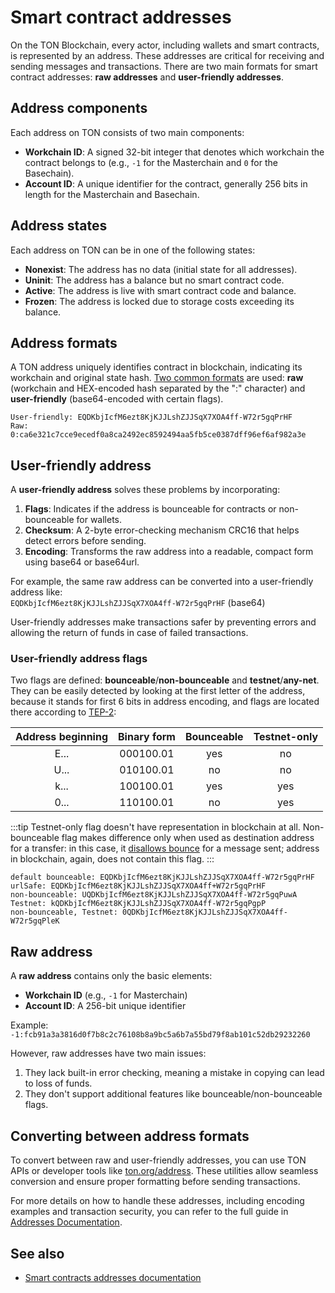 # Smart contract addresses

On the TON Blockchain, every actor, including wallets and smart contracts, is represented by an address. These addresses are critical for receiving and sending messages and transactions. There are two main formats for smart contract addresses: **raw addresses** and **user-friendly addresses**.

## Address components

Each address on TON consists of two main components:
- **Workchain ID**: A signed 32-bit integer that denotes which workchain the contract belongs to (e.g., `-1` for the Masterchain and `0` for the Basechain).
- **Account ID**: A unique identifier for the contract, generally 256 bits in length for the Masterchain and Basechain.

## Address states

Each address on TON can be in one of the following states:
- **Nonexist**: The address has no data (initial state for all addresses).
- **Uninit**: The address has a balance but no smart contract code.
- **Active**: The address is live with smart contract code and balance.
- **Frozen**: The address is locked due to storage costs exceeding its balance.

## Address formats

A TON address uniquely identifies contract in blockchain, indicating its workchain and original state hash. [Two common formats](/v3/documentation/smart-contracts/addresses#raw-and-user-friendly-addresses) are used: **raw** (workchain and HEX-encoded hash separated by the ":" character) and **user-friendly** (base64-encoded with certain flags).

```
User-friendly: EQDKbjIcfM6ezt8KjKJJLshZJJSqX7XOA4ff-W72r5gqPrHF
Raw: 0:ca6e321c7cce9ecedf0a8ca2492ec8592494aa5fb5ce0387dff96ef6af982a3e
```

## User-friendly address

A **user-friendly address** solves these problems by incorporating:
1. **Flags**: Indicates if the address is bounceable for contracts or non-bounceable for wallets.
2. **Checksum**: A 2-byte error-checking mechanism CRC16 that helps detect errors before sending.
3. **Encoding**: Transforms the raw address into a readable, compact form using base64 or base64url.

For example, the same raw address can be converted into a user-friendly address like:  
`EQDKbjIcfM6ezt8KjKJJLshZJJSqX7XOA4ff-W72r5gqPrHF` (base64)

User-friendly addresses make transactions safer by preventing errors and allowing the return of funds in case of failed transactions.

### User-friendly address flags

Two flags are defined: **bounceable**/**non-bounceable** and **testnet**/**any-net**. They can be easily detected by looking at the first letter of the address, because it stands for first 6 bits in address encoding, and flags are located there according to [TEP-2](https://github.com/ton-blockchain/TEPs/blob/master/text/0002-address.md#smart-contract-addresses):

| Address beginning | Binary form | Bounceable | Testnet-only |
|:-----------------:|:-----------:|:----------:|:------------:|
|        E...       |  000100.01  |    yes     |   no         |
|        U...       |  010100.01  |     no     |   no         |
|        k...       |  100100.01  |    yes     |   yes        |
|        0...       |  110100.01  |     no     |   yes        |

:::tip
Testnet-only flag doesn't have representation in blockchain at all. Non-bounceable flag makes difference only when used as destination address for a transfer: in this case, it [disallows bounce](/v3/documentation/smart-contracts/message-management/non-bounceable-messages) for a message sent; address in blockchain, again, does not contain this flag.
:::

```
default bounceable: EQDKbjIcfM6ezt8KjKJJLshZJJSqX7XOA4ff-W72r5gqPrHF
urlSafe: EQDKbjIcfM6ezt8KjKJJLshZJJSqX7XOA4ff+W72r5gqPrHF
non-bounceable: UQDKbjIcfM6ezt8KjKJJLshZJJSqX7XOA4ff-W72r5gqPuwA
Testnet: kQDKbjIcfM6ezt8KjKJJLshZJJSqX7XOA4ff-W72r5gqPgpP
non-bounceable, Testnet: 0QDKbjIcfM6ezt8KjKJJLshZJJSqX7XOA4ff-W72r5gqPleK
```

## Raw address
A **raw address** contains only the basic elements:
- **Workchain ID** (e.g., `-1` for Masterchain)
- **Account ID**: A 256-bit unique identifier

Example:  
`-1:fcb91a3a3816d0f7b8c2c76108b8a9bc5a6b7a55bd79f8ab101c52db29232260`

However, raw addresses have two main issues:
1. They lack built-in error checking, meaning a mistake in copying can lead to loss of funds.
2. They don't support additional features like bounceable/non-bounceable flags.

## Converting between address formats

To convert between raw and user-friendly addresses, you can use TON APIs or developer tools like [ton.org/address](https://ton.org/address/). These utilities allow seamless conversion and ensure proper formatting before sending transactions.

For more details on how to handle these addresses, including encoding examples and transaction security, you can refer to the full guide in [Addresses Documentation](/v3/documentation/smart-contracts/addresses/).

## See also

- [Smart contracts addresses documentation](/v3/documentation/smart-contracts/addresses/)
